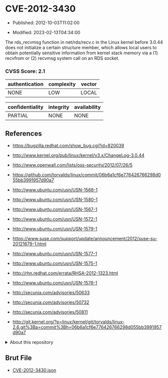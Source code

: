 # CVE-2012-3430

- Published: 2012-10-03T11:02:00

- Modified: 2023-02-13T04:34:00

The rds_recvmsg function in net/rds/recv.c in the Linux kernel before 3.0.44 does not initialize a certain structure member, which allows local users to obtain potentially sensitive information from kernel stack memory via a (1) recvfrom or (2) recvmsg system call on an RDS socket.

### CVSS Score: **2.1**

| authentication | complexity | vector |
| --- | --- | --- |
| NONE | LOW | LOCAL |

| confidentiality | integrity | availability |
| --- | --- | --- |
| PARTIAL | NONE | NONE |

## References

* https://bugzilla.redhat.com/show_bug.cgi?id=820039

* http://www.kernel.org/pub/linux/kernel/v3.x/ChangeLog-3.0.44

* http://www.openwall.com/lists/oss-security/2012/07/26/5

* https://github.com/torvalds/linux/commit/06b6a1cf6e776426766298d055bb3991957d90a7

* http://www.ubuntu.com/usn/USN-1568-1

* http://www.ubuntu.com/usn/USN-1580-1

* http://www.ubuntu.com/usn/USN-1567-1

* http://www.ubuntu.com/usn/USN-1572-1

* http://www.ubuntu.com/usn/USN-1579-1

* https://www.suse.com/support/update/announcement/2012/suse-su-20121679-1.html

* http://www.ubuntu.com/usn/USN-1577-1

* http://www.ubuntu.com/usn/USN-1575-1

* http://rhn.redhat.com/errata/RHSA-2012-1323.html

* http://www.ubuntu.com/usn/USN-1578-1

* http://secunia.com/advisories/50633

* http://secunia.com/advisories/50732

* http://secunia.com/advisories/50811

* http://git.kernel.org/?p=linux/kernel/git/torvalds/linux-2.6.git%3Ba=commit%3Bh=06b6a1cf6e776426766298d055bb3991957d90a7

<details>
<summary>About this repository</summary> 

  This repository is part of the project [Live Hack CVE](https://github.com/Live-Hack-CVE). Main website can be found [www.live-hack.org](https://www.live-hack.org) 
  
  Made by [Sn0wAlice](https://github.com/Sn0wAlice) for the people that care about security and need to have a feed of the latest CVEs. Hope you enjoy it, don't forget to star the repo and follow me on [Twitter](https://twitter.com/Sn0wAlice) and [Github](https://github.com/Sn0wAlice). And that is my [personnal website](https://www.alice-snow.me/)

  - [Home Page](https://github.com/Live-Hack-CVE)
  - [Framework](https://github.com/Live-Hack-CVE/cve-framework)
  - [CVE database](https://github.com/Live-Hack-CVE/full_database)
  - [Changelog](https://github.com/Live-Hack-CVE/Changelog)
</details>

## Brut File

* [CVE-2012-3430.json](https://raw.githubusercontent.com/Live-Hack-CVE/full_database/main/cves/2012/CVE-2012-3430.json)

